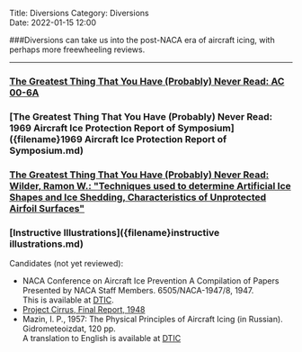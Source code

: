 Title: Diversions
Category: Diversions  
Date: 2022-01-15 12:00  

###Diversions can take us into the post-NACA era of aircraft icing, with perhaps more freewheeling reviews.

---

### [The Greatest Thing That You Have (Probably) Never Read: AC 00-6A]({filename}ac00-6a.md)  
### [The Greatest Thing That You Have (Probably) Never Read: 1969 Aircraft Ice Protection Report of Symposium]({filename}1969 Aircraft Ice Protection Report of Symposium.md)   
### [The Greatest Thing That You Have (Probably) Never Read: Wilder, Ramon W.: "Techniques used to determine Artificial Ice Shapes and Ice Shedding, Characteristics of Unprotected Airfoil Surfaces"]({filename}wilder.md)    
### [Instructive Illustrations]({filename}instructive illustrations.md)  

Candidates (not yet reviewed):

- NACA Conference on Aircraft Ice Prevention A Compilation of Papers Presented by NACA Staff Members. 6505/NACA-1947/8, 1947.  
This is available at [DTIC](https://apps.dtic.mil/sti/citations/ADA800876).  
- [Project Cirrus, Final Report, 1948](https://documents.theblackvault.com/documents/weather/CirrusFinal.pdf)  
- Mazin, I. P., 1957: The Physical Principles of Aircraft Icing (in Russian). Gidrometeoizdat, 120 pp.  
A translation to English is available at [DTIC](https://apps.dtic.mil/sti/pdfs/ADA083374.pdf)  
